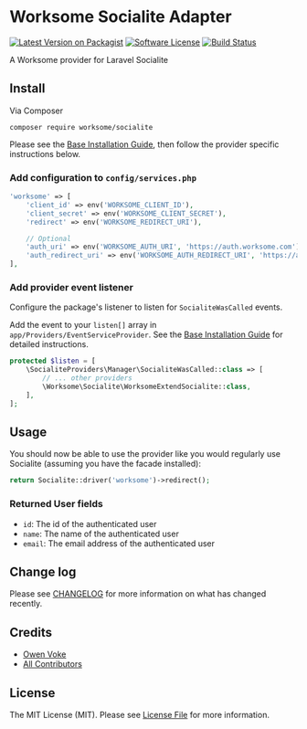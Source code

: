 # Worksome Socialite Adapter

[![Latest Version on Packagist][ico-version]][link-packagist]
[![Software License][ico-license]](LICENSE.md)
[![Build Status][ico-github-actions]][link-github-actions]

A Worksome provider for Laravel Socialite

## Install

Via Composer

```shell
composer require worksome/socialite
```

Please see the [Base Installation Guide](https://socialiteproviders.com/usage), then follow the provider specific instructions below.

### Add configuration to `config/services.php`

```php
'worksome' => [
    'client_id' => env('WORKSOME_CLIENT_ID'),
    'client_secret' => env('WORKSOME_CLIENT_SECRET'),
    'redirect' => env('WORKSOME_REDIRECT_URI'),

    // Optional
    'auth_uri' => env('WORKSOME_AUTH_URI', 'https://auth.worksome.com'),
    'auth_redirect_uri' => env('WORKSOME_AUTH_REDIRECT_URI', 'https://auth.worksome.test'),
],
```

### Add provider event listener

Configure the package's listener to listen for `SocialiteWasCalled` events.

Add the event to your `listen[]` array in `app/Providers/EventServiceProvider`. See the [Base Installation Guide](https://socialiteproviders.com/usage) for detailed instructions.

```php
protected $listen = [
    \SocialiteProviders\Manager\SocialiteWasCalled::class => [
        // ... other providers
        \Worksome\Socialite\WorksomeExtendSocialite::class,
    ],
];
```

## Usage

You should now be able to use the provider like you would regularly use Socialite (assuming you have the facade installed):

```php
return Socialite::driver('worksome')->redirect();
```

### Returned User fields

- `id`: The id of the authenticated user
- `name`: The name of the authenticated user
- `email`: The email address of the authenticated user

## Change log

Please see [CHANGELOG](CHANGELOG.md) for more information on what has changed recently.

## Credits

- [Owen Voke](https://github.com/owenvoke)
- [All Contributors](../../contributors)

## License

The MIT License (MIT). Please see [License File](LICENSE.md) for more information.

[ico-version]: https://img.shields.io/packagist/v/worksome/socialite.svg?style=flat-square
[ico-license]: https://img.shields.io/badge/license-MIT-brightgreen.svg?style=flat-square
[ico-github-actions]: https://img.shields.io/github/actions/workflow/status/worksome/socialite-worksome/tests.yml?branch=main&style=flat-square

[link-packagist]: https://packagist.org/packages/worksome/socialite
[link-github-actions]: https://github.com/worksome/socialite/actions
